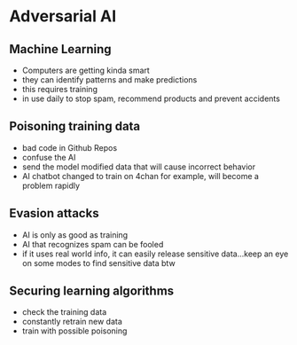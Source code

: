 # Adversarial AI

## Machine Learning

- Computers are getting kinda smart
- they can identify patterns and make predictions
- this requires training
- in use daily to stop spam, recommend products and prevent accidents

## Poisoning training data

- bad code in Github Repos
- confuse the AI
- send the model modified data that will cause incorrect behavior
- AI chatbot changed to train on 4chan for example, will become a problem rapidly

## Evasion attacks

- AI is only as good as training
- AI that recognizes spam can be fooled
- if it uses real world info, it can easily release sensitive data...keep an eye on some modes to find sensitive data btw

## Securing learning algorithms

- check the training data
- constantly retrain new data
- train with possible poisoning
